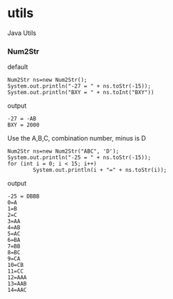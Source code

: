 utils
=====

Java Utils

### Num2Str ###

default

    Num2Str ns=new Num2Str();
    System.out.println("-27 = " + ns.toStr(-15));
    System.out.println("BXY = " + ns.toInt("BXY"))

output

    -27 = -AB
    BXY = 2000

Use the A,B,C, combination number, minus is D

    Num2Str ns=new Num2Str("ABC", 'D');
    System.out.println("-25 = " + ns.toStr(-15));
    for (int i = 0; i < 15; i++)
            System.out.println(i + "=" + ns.toStr(i));

output

    -25 = DBBB
    0=A
    1=B
    2=C
    3=AA
    4=AB
    5=AC
    6=BA
    7=BB
    8=BC
    9=CA
    10=CB
    11=CC
    12=AAA
    13=AAB
    14=AAC
